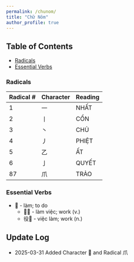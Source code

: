 ```yaml
---
permalink: /chunom/
title: "Chữ Nôm"
author_profile: true
---
```



## Table of Contents
- [Radicals](#radicals)
- [Essential Verbs](#essential-verbs)
  
### Radicals

| Radical # | Character | Reading |
| --------- | --------- | ------- |
| 1         | 一         | NHẤT    |
| 2         | 丨         | CỔN     |
| 3         | 丶         | CHỦ     |
| 4         | 丿         | PHIỆT   |
| 5         | 乙         | ẤT      |
| 6         | 亅         | QUYẾT   |
| 87        | 爪         | TRẢO    |

### Essential Verbs
- 𫜵 - làm; to do
	- 𫜵役 - làm việc; work (v.)
	- 役𫜵 - việc làm; work (n.)

## Update Log
- 2025-03-31 Added Character 𫜵 and Radical 爪
